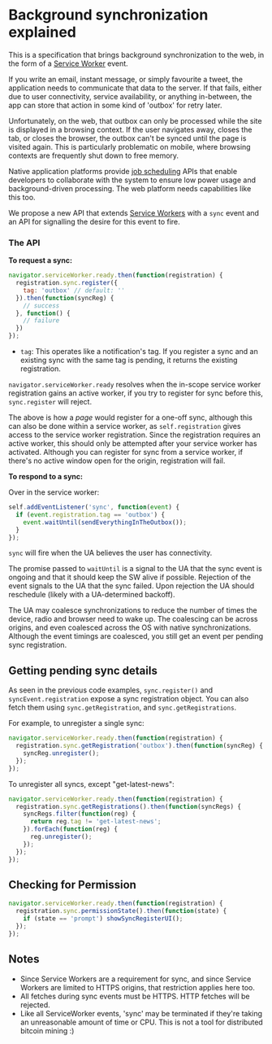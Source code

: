 # Background synchronization explained

This is a specification that brings background synchronization to the web, in the form of a [Service Worker](https://github.com/slightlyoff/ServiceWorker) event.

If you write an email, instant message, or simply favourite a tweet, the application needs to communicate that data to the server. If that fails, either due to user connectivity, service availability, or anything in-between, the app can store that action in some kind of 'outbox' for retry later.

Unfortunately, on the web, that outbox can only be processed while the site is displayed in a browsing context. If the user navigates away, closes the tab, or closes the browser, the outbox can't be synced until the page is visited again. This is particularly problematic on mobile, where browsing contexts are frequently shut down to free memory.

Native application platforms provide [job scheduling](https://developer.android.com/reference/android/app/job/JobScheduler.html) APIs that enable developers to collaborate with the system to ensure low power usage and background-driven processing. The web platform needs capabilities like this too.

We propose a new API that extends [Service Workers](https://github.com/slightlyoff/ServiceWorker) with a `sync` event and an API for signalling the desire for this event to fire.

### The API

**To request a sync:**

```js
navigator.serviceWorker.ready.then(function(registration) {
  registration.sync.register({
    tag: 'outbox' // default: ''
  }).then(function(syncReg) {
    // success
  }, function() {
    // failure
  })
});
```

* `tag`: This operates like a notification's tag. If you register a sync and an existing sync with the same tag is pending, it returns the existing registration.

`navigator.serviceWorker.ready` resolves when the in-scope service worker registration gains an active worker, if you try to register for sync before this, `sync.register` will reject.

The above is how a *page* would register for a one-off sync, although this can also be done within a service worker, as `self.registration` gives access to the service worker registration. Since the registration requires an active worker, this should only be attempted after your service worker has activated. Although you can register for sync from a service worker, if there's no active window open for the origin, registration will fail.

**To respond to a sync:**

Over in the service worker:

```js
self.addEventListener('sync', function(event) {
  if (event.registration.tag == 'outbox') {
    event.waitUntil(sendEverythingInTheOutbox());
  }
});
```

`sync` will fire when the UA believes the user has connectivity.

The promise passed to `waitUntil` is a signal to the UA that the sync event is ongoing and that it should keep the SW alive if possible. Rejection of the event signals to the UA that the sync failed. Upon rejection the UA should reschedule (likely with a UA-determined backoff).

The UA may coalesce synchronizations to reduce the number of times the device, radio and browser need to wake up. The coalescing can be across origins, and even coalesced across the OS with native synchronizations. Although the event timings are coalesced, you still get an event per pending sync registration.

## Getting pending sync details

As seen in the previous code examples, `sync.register()` and `syncEvent.registration` expose a sync registration object. You can also fetch them using `sync.getRegistration`, and `sync.getRegistrations`.

For example, to unregister a single sync:

```js
navigator.serviceWorker.ready.then(function(registration) {
  registration.sync.getRegistration('outbox').then(function(syncReg) {
    syncReg.unregister();
  });
});
```

To unregister all syncs, except "get-latest-news":

```js
navigator.serviceWorker.ready.then(function(registration) {
  registration.sync.getRegistrations().then(function(syncRegs) {
    syncRegs.filter(function(reg) {
      return reg.tag != 'get-latest-news';
    }).forEach(function(reg) {
      reg.unregister();
    });
  });
});
```

## Checking for Permission

```js
navigator.serviceWorker.ready.then(function(registration) {
  registration.sync.permissionState().then(function(state) {
    if (state == 'prompt') showSyncRegisterUI();
  });
});
```

## Notes

* Since Service Workers are a requirement for sync, and since Service Workers are limited to HTTPS origins, that restriction applies here too.
* All fetches during sync events must be HTTPS. HTTP fetches will be rejected.
* Like all ServiceWorker events, 'sync' may be terminated if they're taking an unreasonable amount of time or CPU. This is not a tool for distributed bitcoin mining :)
